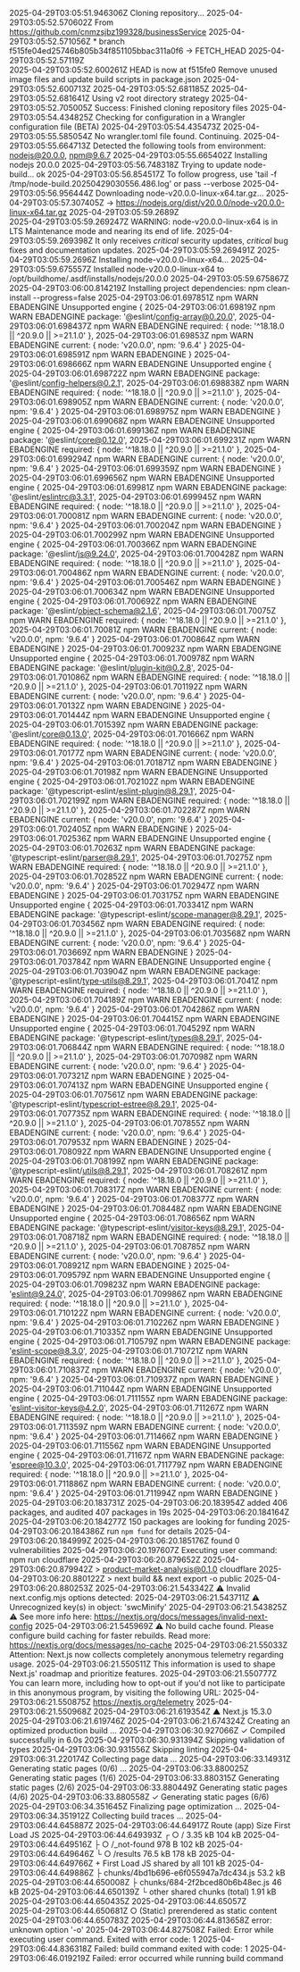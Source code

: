 2025-04-29T03:05:51.946306Z	Cloning repository...
2025-04-29T03:05:52.570602Z	From https://github.com/cnmzsjbz199328/businessService
2025-04-29T03:05:52.571056Z	 * branch            f515fe04ed25746b805b34f851105bbac311a0f6 -> FETCH_HEAD
2025-04-29T03:05:52.57119Z	
2025-04-29T03:05:52.600261Z	HEAD is now at f515fe0 Remove unused image files and update build scripts in package.json
2025-04-29T03:05:52.600713Z	
2025-04-29T03:05:52.681185Z	
2025-04-29T03:05:52.681641Z	Using v2 root directory strategy
2025-04-29T03:05:52.705005Z	Success: Finished cloning repository files
2025-04-29T03:05:54.434825Z	Checking for configuration in a Wrangler configuration file (BETA)
2025-04-29T03:05:54.435473Z	
2025-04-29T03:05:55.585054Z	No wrangler.toml file found. Continuing.
2025-04-29T03:05:55.664713Z	Detected the following tools from environment: nodejs@20.0.0, npm@9.6.7
2025-04-29T03:05:55.665402Z	Installing nodejs 20.0.0
2025-04-29T03:05:56.748318Z	Trying to update node-build... ok
2025-04-29T03:05:56.854517Z	To follow progress, use 'tail -f /tmp/node-build.20250429030556.486.log' or pass --verbose
2025-04-29T03:05:56.956444Z	Downloading node-v20.0.0-linux-x64.tar.gz...
2025-04-29T03:05:57.307405Z	-> https://nodejs.org/dist/v20.0.0/node-v20.0.0-linux-x64.tar.gz
2025-04-29T03:05:59.2689Z	
2025-04-29T03:05:59.269247Z	WARNING: node-v20.0.0-linux-x64 is in LTS Maintenance mode and nearing its end of life.
2025-04-29T03:05:59.269398Z	It only receives *critical* security updates, *critical* bug fixes and documentation updates.
2025-04-29T03:05:59.269491Z	
2025-04-29T03:05:59.2696Z	Installing node-v20.0.0-linux-x64...
2025-04-29T03:05:59.675557Z	Installed node-v20.0.0-linux-x64 to /opt/buildhome/.asdf/installs/nodejs/20.0.0
2025-04-29T03:05:59.675867Z	
2025-04-29T03:06:00.814219Z	Installing project dependencies: npm clean-install --progress=false
2025-04-29T03:06:01.697851Z	npm WARN EBADENGINE Unsupported engine {
2025-04-29T03:06:01.69819Z	npm WARN EBADENGINE   package: '@eslint/config-array@0.20.0',
2025-04-29T03:06:01.698437Z	npm WARN EBADENGINE   required: { node: '^18.18.0 || ^20.9.0 || >=21.1.0' },
2025-04-29T03:06:01.69853Z	npm WARN EBADENGINE   current: { node: 'v20.0.0', npm: '9.6.4' }
2025-04-29T03:06:01.698591Z	npm WARN EBADENGINE }
2025-04-29T03:06:01.698666Z	npm WARN EBADENGINE Unsupported engine {
2025-04-29T03:06:01.698722Z	npm WARN EBADENGINE   package: '@eslint/config-helpers@0.2.1',
2025-04-29T03:06:01.698838Z	npm WARN EBADENGINE   required: { node: '^18.18.0 || ^20.9.0 || >=21.1.0' },
2025-04-29T03:06:01.698905Z	npm WARN EBADENGINE   current: { node: 'v20.0.0', npm: '9.6.4' }
2025-04-29T03:06:01.698975Z	npm WARN EBADENGINE }
2025-04-29T03:06:01.699068Z	npm WARN EBADENGINE Unsupported engine {
2025-04-29T03:06:01.699136Z	npm WARN EBADENGINE   package: '@eslint/core@0.12.0',
2025-04-29T03:06:01.699231Z	npm WARN EBADENGINE   required: { node: '^18.18.0 || ^20.9.0 || >=21.1.0' },
2025-04-29T03:06:01.699294Z	npm WARN EBADENGINE   current: { node: 'v20.0.0', npm: '9.6.4' }
2025-04-29T03:06:01.699359Z	npm WARN EBADENGINE }
2025-04-29T03:06:01.699656Z	npm WARN EBADENGINE Unsupported engine {
2025-04-29T03:06:01.69981Z	npm WARN EBADENGINE   package: '@eslint/eslintrc@3.3.1',
2025-04-29T03:06:01.699945Z	npm WARN EBADENGINE   required: { node: '^18.18.0 || ^20.9.0 || >=21.1.0' },
2025-04-29T03:06:01.700081Z	npm WARN EBADENGINE   current: { node: 'v20.0.0', npm: '9.6.4' }
2025-04-29T03:06:01.700204Z	npm WARN EBADENGINE }
2025-04-29T03:06:01.700299Z	npm WARN EBADENGINE Unsupported engine {
2025-04-29T03:06:01.700366Z	npm WARN EBADENGINE   package: '@eslint/js@9.24.0',
2025-04-29T03:06:01.700428Z	npm WARN EBADENGINE   required: { node: '^18.18.0 || ^20.9.0 || >=21.1.0' },
2025-04-29T03:06:01.700486Z	npm WARN EBADENGINE   current: { node: 'v20.0.0', npm: '9.6.4' }
2025-04-29T03:06:01.700546Z	npm WARN EBADENGINE }
2025-04-29T03:06:01.700634Z	npm WARN EBADENGINE Unsupported engine {
2025-04-29T03:06:01.700692Z	npm WARN EBADENGINE   package: '@eslint/object-schema@2.1.6',
2025-04-29T03:06:01.70075Z	npm WARN EBADENGINE   required: { node: '^18.18.0 || ^20.9.0 || >=21.1.0' },
2025-04-29T03:06:01.70081Z	npm WARN EBADENGINE   current: { node: 'v20.0.0', npm: '9.6.4' }
2025-04-29T03:06:01.700864Z	npm WARN EBADENGINE }
2025-04-29T03:06:01.700923Z	npm WARN EBADENGINE Unsupported engine {
2025-04-29T03:06:01.700978Z	npm WARN EBADENGINE   package: '@eslint/plugin-kit@0.2.8',
2025-04-29T03:06:01.701086Z	npm WARN EBADENGINE   required: { node: '^18.18.0 || ^20.9.0 || >=21.1.0' },
2025-04-29T03:06:01.701192Z	npm WARN EBADENGINE   current: { node: 'v20.0.0', npm: '9.6.4' }
2025-04-29T03:06:01.70132Z	npm WARN EBADENGINE }
2025-04-29T03:06:01.701444Z	npm WARN EBADENGINE Unsupported engine {
2025-04-29T03:06:01.701539Z	npm WARN EBADENGINE   package: '@eslint/core@0.13.0',
2025-04-29T03:06:01.701666Z	npm WARN EBADENGINE   required: { node: '^18.18.0 || ^20.9.0 || >=21.1.0' },
2025-04-29T03:06:01.70177Z	npm WARN EBADENGINE   current: { node: 'v20.0.0', npm: '9.6.4' }
2025-04-29T03:06:01.701871Z	npm WARN EBADENGINE }
2025-04-29T03:06:01.70198Z	npm WARN EBADENGINE Unsupported engine {
2025-04-29T03:06:01.702102Z	npm WARN EBADENGINE   package: '@typescript-eslint/eslint-plugin@8.29.1',
2025-04-29T03:06:01.702199Z	npm WARN EBADENGINE   required: { node: '^18.18.0 || ^20.9.0 || >=21.1.0' },
2025-04-29T03:06:01.702287Z	npm WARN EBADENGINE   current: { node: 'v20.0.0', npm: '9.6.4' }
2025-04-29T03:06:01.702405Z	npm WARN EBADENGINE }
2025-04-29T03:06:01.702536Z	npm WARN EBADENGINE Unsupported engine {
2025-04-29T03:06:01.70263Z	npm WARN EBADENGINE   package: '@typescript-eslint/parser@8.29.1',
2025-04-29T03:06:01.70275Z	npm WARN EBADENGINE   required: { node: '^18.18.0 || ^20.9.0 || >=21.1.0' },
2025-04-29T03:06:01.702852Z	npm WARN EBADENGINE   current: { node: 'v20.0.0', npm: '9.6.4' }
2025-04-29T03:06:01.702947Z	npm WARN EBADENGINE }
2025-04-29T03:06:01.703175Z	npm WARN EBADENGINE Unsupported engine {
2025-04-29T03:06:01.703341Z	npm WARN EBADENGINE   package: '@typescript-eslint/scope-manager@8.29.1',
2025-04-29T03:06:01.703456Z	npm WARN EBADENGINE   required: { node: '^18.18.0 || ^20.9.0 || >=21.1.0' },
2025-04-29T03:06:01.703568Z	npm WARN EBADENGINE   current: { node: 'v20.0.0', npm: '9.6.4' }
2025-04-29T03:06:01.703669Z	npm WARN EBADENGINE }
2025-04-29T03:06:01.703784Z	npm WARN EBADENGINE Unsupported engine {
2025-04-29T03:06:01.703904Z	npm WARN EBADENGINE   package: '@typescript-eslint/type-utils@8.29.1',
2025-04-29T03:06:01.7041Z	npm WARN EBADENGINE   required: { node: '^18.18.0 || ^20.9.0 || >=21.1.0' },
2025-04-29T03:06:01.704189Z	npm WARN EBADENGINE   current: { node: 'v20.0.0', npm: '9.6.4' }
2025-04-29T03:06:01.704286Z	npm WARN EBADENGINE }
2025-04-29T03:06:01.704415Z	npm WARN EBADENGINE Unsupported engine {
2025-04-29T03:06:01.704529Z	npm WARN EBADENGINE   package: '@typescript-eslint/types@8.29.1',
2025-04-29T03:06:01.706844Z	npm WARN EBADENGINE   required: { node: '^18.18.0 || ^20.9.0 || >=21.1.0' },
2025-04-29T03:06:01.707098Z	npm WARN EBADENGINE   current: { node: 'v20.0.0', npm: '9.6.4' }
2025-04-29T03:06:01.707321Z	npm WARN EBADENGINE }
2025-04-29T03:06:01.707413Z	npm WARN EBADENGINE Unsupported engine {
2025-04-29T03:06:01.707561Z	npm WARN EBADENGINE   package: '@typescript-eslint/typescript-estree@8.29.1',
2025-04-29T03:06:01.707735Z	npm WARN EBADENGINE   required: { node: '^18.18.0 || ^20.9.0 || >=21.1.0' },
2025-04-29T03:06:01.707855Z	npm WARN EBADENGINE   current: { node: 'v20.0.0', npm: '9.6.4' }
2025-04-29T03:06:01.707953Z	npm WARN EBADENGINE }
2025-04-29T03:06:01.708092Z	npm WARN EBADENGINE Unsupported engine {
2025-04-29T03:06:01.708199Z	npm WARN EBADENGINE   package: '@typescript-eslint/utils@8.29.1',
2025-04-29T03:06:01.708261Z	npm WARN EBADENGINE   required: { node: '^18.18.0 || ^20.9.0 || >=21.1.0' },
2025-04-29T03:06:01.708317Z	npm WARN EBADENGINE   current: { node: 'v20.0.0', npm: '9.6.4' }
2025-04-29T03:06:01.708377Z	npm WARN EBADENGINE }
2025-04-29T03:06:01.708448Z	npm WARN EBADENGINE Unsupported engine {
2025-04-29T03:06:01.708656Z	npm WARN EBADENGINE   package: '@typescript-eslint/visitor-keys@8.29.1',
2025-04-29T03:06:01.708718Z	npm WARN EBADENGINE   required: { node: '^18.18.0 || ^20.9.0 || >=21.1.0' },
2025-04-29T03:06:01.708785Z	npm WARN EBADENGINE   current: { node: 'v20.0.0', npm: '9.6.4' }
2025-04-29T03:06:01.708921Z	npm WARN EBADENGINE }
2025-04-29T03:06:01.709579Z	npm WARN EBADENGINE Unsupported engine {
2025-04-29T03:06:01.709823Z	npm WARN EBADENGINE   package: 'eslint@9.24.0',
2025-04-29T03:06:01.709986Z	npm WARN EBADENGINE   required: { node: '^18.18.0 || ^20.9.0 || >=21.1.0' },
2025-04-29T03:06:01.710122Z	npm WARN EBADENGINE   current: { node: 'v20.0.0', npm: '9.6.4' }
2025-04-29T03:06:01.710226Z	npm WARN EBADENGINE }
2025-04-29T03:06:01.710335Z	npm WARN EBADENGINE Unsupported engine {
2025-04-29T03:06:01.710579Z	npm WARN EBADENGINE   package: 'eslint-scope@8.3.0',
2025-04-29T03:06:01.710721Z	npm WARN EBADENGINE   required: { node: '^18.18.0 || ^20.9.0 || >=21.1.0' },
2025-04-29T03:06:01.710837Z	npm WARN EBADENGINE   current: { node: 'v20.0.0', npm: '9.6.4' }
2025-04-29T03:06:01.710937Z	npm WARN EBADENGINE }
2025-04-29T03:06:01.711044Z	npm WARN EBADENGINE Unsupported engine {
2025-04-29T03:06:01.711155Z	npm WARN EBADENGINE   package: 'eslint-visitor-keys@4.2.0',
2025-04-29T03:06:01.711267Z	npm WARN EBADENGINE   required: { node: '^18.18.0 || ^20.9.0 || >=21.1.0' },
2025-04-29T03:06:01.711359Z	npm WARN EBADENGINE   current: { node: 'v20.0.0', npm: '9.6.4' }
2025-04-29T03:06:01.711466Z	npm WARN EBADENGINE }
2025-04-29T03:06:01.711556Z	npm WARN EBADENGINE Unsupported engine {
2025-04-29T03:06:01.71167Z	npm WARN EBADENGINE   package: 'espree@10.3.0',
2025-04-29T03:06:01.711779Z	npm WARN EBADENGINE   required: { node: '^18.18.0 || ^20.9.0 || >=21.1.0' },
2025-04-29T03:06:01.711886Z	npm WARN EBADENGINE   current: { node: 'v20.0.0', npm: '9.6.4' }
2025-04-29T03:06:01.711994Z	npm WARN EBADENGINE }
2025-04-29T03:06:20.183731Z	
2025-04-29T03:06:20.183954Z	added 406 packages, and audited 407 packages in 19s
2025-04-29T03:06:20.184164Z	
2025-04-29T03:06:20.184277Z	150 packages are looking for funding
2025-04-29T03:06:20.184386Z	  run `npm fund` for details
2025-04-29T03:06:20.184999Z	
2025-04-29T03:06:20.185176Z	found 0 vulnerabilities
2025-04-29T03:06:20.197607Z	Executing user command: npm run cloudflare
2025-04-29T03:06:20.879652Z	
2025-04-29T03:06:20.879942Z	> product-market-analysis@0.1.0 cloudflare
2025-04-29T03:06:20.880122Z	> next build && next export -o public
2025-04-29T03:06:20.880253Z	
2025-04-29T03:06:21.543342Z	 ⚠ Invalid next.config.mjs options detected: 
2025-04-29T03:06:21.543711Z	 ⚠     Unrecognized key(s) in object: 'swcMinify'
2025-04-29T03:06:21.543825Z	 ⚠ See more info here: https://nextjs.org/docs/messages/invalid-next-config
2025-04-29T03:06:21.545969Z	⚠ No build cache found. Please configure build caching for faster rebuilds. Read more: https://nextjs.org/docs/messages/no-cache
2025-04-29T03:06:21.55033Z	Attention: Next.js now collects completely anonymous telemetry regarding usage.
2025-04-29T03:06:21.550511Z	This information is used to shape Next.js' roadmap and prioritize features.
2025-04-29T03:06:21.550777Z	You can learn more, including how to opt-out if you'd not like to participate in this anonymous program, by visiting the following URL:
2025-04-29T03:06:21.550875Z	https://nextjs.org/telemetry
2025-04-29T03:06:21.550968Z	
2025-04-29T03:06:21.619354Z	   ▲ Next.js 15.3.0
2025-04-29T03:06:21.619746Z	
2025-04-29T03:06:21.674324Z	   Creating an optimized production build ...
2025-04-29T03:06:30.927066Z	 ✓ Compiled successfully in 6.0s
2025-04-29T03:06:30.931394Z	   Skipping validation of types
2025-04-29T03:06:30.931556Z	   Skipping linting
2025-04-29T03:06:31.220174Z	   Collecting page data ...
2025-04-29T03:06:33.14931Z	   Generating static pages (0/6) ...
2025-04-29T03:06:33.880025Z	   Generating static pages (1/6) 
2025-04-29T03:06:33.880315Z	   Generating static pages (2/6) 
2025-04-29T03:06:33.880449Z	   Generating static pages (4/6) 
2025-04-29T03:06:33.880558Z	 ✓ Generating static pages (6/6)
2025-04-29T03:06:34.351645Z	   Finalizing page optimization ...
2025-04-29T03:06:34.351912Z	   Collecting build traces ...
2025-04-29T03:06:44.645887Z	
2025-04-29T03:06:44.64917Z	Route (app)                                 Size  First Load JS
2025-04-29T03:06:44.649393Z	┌ ○ /                                    3.35 kB         104 kB
2025-04-29T03:06:44.649516Z	├ ○ /_not-found                            978 B         102 kB
2025-04-29T03:06:44.649646Z	└ ○ /results                             76.5 kB         178 kB
2025-04-29T03:06:44.649766Z	+ First Load JS shared by all             101 kB
2025-04-29T03:06:44.649886Z	  ├ chunks/4bd1b696-e6f055947a7dc434.js  53.2 kB
2025-04-29T03:06:44.650008Z	  ├ chunks/684-2f2bced80b6b48ec.js         46 kB
2025-04-29T03:06:44.650139Z	  └ other shared chunks (total)          1.91 kB
2025-04-29T03:06:44.650435Z	
2025-04-29T03:06:44.65057Z	
2025-04-29T03:06:44.650681Z	○  (Static)  prerendered as static content
2025-04-29T03:06:44.650783Z	
2025-04-29T03:06:44.813658Z	error: unknown option '-o'
2025-04-29T03:06:44.827508Z	Failed: Error while executing user command. Exited with error code: 1
2025-04-29T03:06:44.836318Z	Failed: build command exited with code: 1
2025-04-29T03:06:46.019219Z	Failed: error occurred while running build command